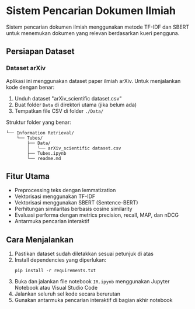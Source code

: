 # Sistem Pencarian Dokumen Ilmiah

Sistem pencarian dokumen ilmiah menggunakan metode TF-IDF dan SBERT untuk menemukan dokumen yang relevan berdasarkan kueri pengguna.

## Persiapan Dataset

### Dataset arXiv
Aplikasi ini menggunakan dataset paper ilmiah arXiv. Untuk menjalankan kode dengan benar:

1. Unduh dataset "arXiv_scientific dataset.csv"
2. Buat folder `Data` di direktori utama (jika belum ada)
3. Tempatkan file CSV di folder `./Data/`

Struktur folder yang benar:
```
└── Information Retrieval/
    └── Tubes/
        ├── Data/
        │   └── arXiv_scientific dataset.csv
        ├── Tubes.ipynb
        └── readme.md
```

## Fitur Utama

- Preprocessing teks dengan lemmatization
- Vektorisasi menggunakan TF-IDF
- Vektorisasi menggunakan SBERT (Sentence-BERT)
- Perhitungan similaritas berbasis cosine similarity
- Evaluasi performa dengan metrics precision, recall, MAP, dan nDCG
- Antarmuka pencarian interaktif

## Cara Menjalankan

1. Pastikan dataset sudah diletakkan sesuai petunjuk di atas
2. Install dependencies yang diperlukan:
   ```
   pip install -r requirements.txt
   ```
3. Buka dan jalankan file notebook `IR.ipynb` menggunakan Jupyter Notebook atau Visual Studio Code
4. Jalankan seluruh sel kode secara berurutan
5. Gunakan antarmuka pencarian interaktif di bagian akhir notebook
